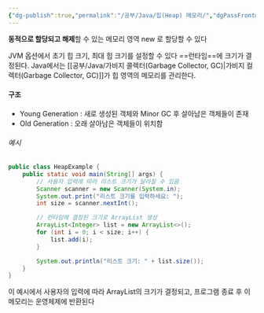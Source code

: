 ```yaml
---
{"dg-publish":true,"permalink":"/공부/Java/힙(Heap) 메모리/","dgPassFrontmatter":true}
---
```



**동적으로 할당되고 해제**할 수 있는 메모리 영역
new 로 할당할 수 있다

JVM 옵션에서 초기 힙 크기, 최대 힙 크기를  설정할 수 있다
==런타임==에 크기가 결정된다. Java에서는 [[공부/Java/가비지 콜렉터(Garbage Collector, GC)\|가비지 컬렉터(Garbage Collector, GC)]]가 힙 영역의 메모리를 관리한다.

#### 구조
- Young Generation : 새로 생성된 객체와 Minor GC 후 살아남은 객체들이 존재
- Old Generation : 오래 살아남은 객체들이 위치함
###### 예시

```java
public class HeapExample {
    public static void main(String[] args) {
        // 사용자 입력에 따라 리스트 크기가 달라질 수 있음
        Scanner scanner = new Scanner(System.in);
        System.out.print("리스트 크기를 입력하세요: ");
        int size = scanner.nextInt();

        // 런타임에 결정된 크기로 ArrayList 생성
        ArrayList<Integer> list = new ArrayList<>();
        for (int i = 0; i < size; i++) {
            list.add(i);
        }

        System.out.println("리스트 크기: " + list.size());
    }
}
```

이 예시에서 사용자의 입력에 따라 ArrayList의 크기가 결정되고, 프로그램 종료 후 이 메모리는 운영체제에 반환된다